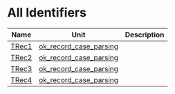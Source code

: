 # All Identifiers


| Name | Unit | Description |
|---|---|---|
| [TRec1](ok_record_case_parsing.TRec1.md) | [ok_record_case_parsing](ok_record_case_parsing.md) |   |
| [TRec2](ok_record_case_parsing.TRec2.md) | [ok_record_case_parsing](ok_record_case_parsing.md) |   |
| [TRec3](ok_record_case_parsing.TRec3.md) | [ok_record_case_parsing](ok_record_case_parsing.md) |   |
| [TRec4](ok_record_case_parsing.TRec4.md) | [ok_record_case_parsing](ok_record_case_parsing.md) |   |
